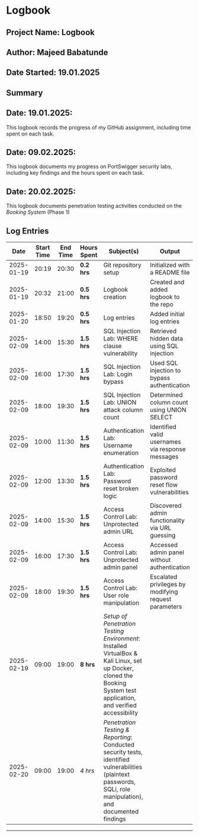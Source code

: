 # Logbook
## Project Name: Logbook
## Author: Majeed Babatunde
## Date Started: 19.01.2025

## Summary
## Date: 19.01.2025: 
This logbook records the progress of my GitHub assignment, including time spent on each task.
## Date: 09.02.2025: 
This logbook documents my progress on PortSwigger security labs, including key findings and the hours spent on each task.
## Date: 20.02.2025: 
This logbook documents penetration testing activities conducted on the *Booking System* (Phase 1)


## Log Entries

| Date       | Start Time | End Time | Hours Spent | Subject(s)                                          | Output                                              |
| ---------- | ---------- | -------- | ----------- | ------------------------------------------------- | --------------------------------------------------- |
| 2025-01-19 | 20:19      | 20:30    | **0.2 hrs** | Git repository setup                              | Initialized with a README file                     |
| 2025-01-19 | 20:32      | 21:00    | **0.5 hrs** | Logbook creation                                 | Created and added logbook to the repo              |
| 2025-01-20 | 18:50      | 19:20    | **0.5 hrs** | Log entries                                      | Added initial log entries                          |
| 2025-02-09 | 14:00      | 15:30    | **1.5 hrs** | SQL Injection Lab: WHERE clause vulnerability    | Retrieved hidden data using SQL injection          |
| 2025-02-09 | 16:00      | 17:30    | **1.5 hrs** | SQL Injection Lab: Login bypass                 | Used SQL injection to bypass authentication        |
| 2025-02-09 | 18:00      | 19:30    | **1.5 hrs** | SQL Injection Lab: UNION attack column count    | Determined column count using UNION SELECT         |
| 2025-02-09 | 10:00      | 11:30    | **1.5 hrs** | Authentication Lab: Username enumeration         | Identified valid usernames via response messages   |
| 2025-02-09 | 12:00      | 13:30    | **1.5 hrs** | Authentication Lab: Password reset broken logic | Exploited password reset flow vulnerabilities      |
| 2025-02-09 | 14:00      | 15:30    | **1.5 hrs** | Access Control Lab: Unprotected admin URL       | Discovered admin functionality via URL guessing    |
| 2025-02-09 | 16:00      | 17:30    | **1.5 hrs** | Access Control Lab: Unprotected admin panel     | Accessed admin panel without authentication       |
| 2025-02-09 | 18:00      | 19:30    | **1.5 hrs** | Access Control Lab: User role manipulation      | Escalated privileges by modifying request parameters |
| 2025-02-19 | 09:00      | 19:00    | **8 hrs**  | *Setup of Penetration Testing Environment*: Installed VirtualBox & Kali Linux, set up Docker, cloned the Booking System test application, and verified accessibility |
| 2025-02-20 | 09:00      | 19:00    | *4 hrs*  | *Penetration Testing & Reporting*: Conducted security tests, identified vulnerabilities (plaintext passwords, SQLi, role manipulation), and documented findings |

---



